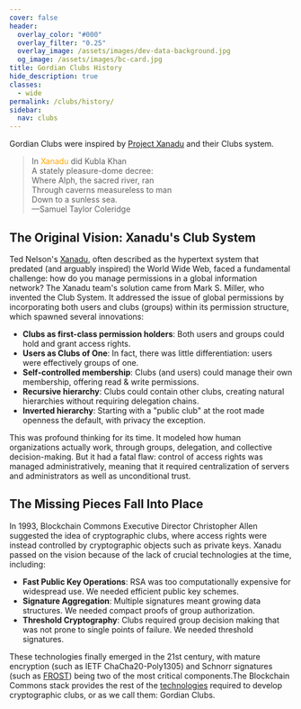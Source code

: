 ```yaml
---
cover: false
header:
  overlay_color: "#000"
  overlay_filter: "0.25"
  overlay_image: /assets/images/dev-data-background.jpg
  og_image: /assets/images/bc-card.jpg
title: Gordian Clubs History
hide_description: true
classes:
  - wide
permalink: /clubs/history/
sidebar:
  nav: clubs
---
```


Gordian Clubs were inspired by [Project Xanadu](https://www.xanadu.net/) and their Clubs system.

> In <font color="orange">Xanadu</font> did Kubla Khan<br>
> A stately pleasure-dome decree:<br>
> Where Alph, the sacred river, ran<br>
> Through caverns measureless to man<br>
>   Down to a sunless sea.<br>
> &mdash;Samuel Taylor Coleridge

## The Original Vision: Xanadu's Club System

Ted Nelson's [Xanadu](https://www.xanadu.net/), often described as the hypertext system that predated (and arguably inspired) the World Wide Web, faced a fundamental challenge: how do you manage permissions in a global information network? The Xanadu team's solution came from Mark S. Miller, who invented the Club System. It addressed the issue of global permissions by incorporating both users and clubs (groups) within its permission structure, which spawned several innovations:

- **Clubs as first-class permission holders**: Both users and groups could hold and grant access rights.
- **Users as Clubs of One**: In fact, there was little differentiation: users were effectively groups of one.
- **Self-controlled membership**: Clubs (and users) could manage their own membership, offering read & write permissions.
- **Recursive hierarchy**: Clubs could contain other clubs, creating natural hierarchies without requiring delegation chains.
- **Inverted hierarchy**: Starting with a "public club" at the root made openness the default, with privacy the exception.

This was profound thinking for its time. It modeled how human organizations actually work, through groups, delegation, and collective decision-making. But it had a fatal flaw: control of access rights was managed administratively, meaning that it required centralization of servers and administrators as well as unconditional trust.

## The Missing Pieces Fall Into Place

In 1993, Blockchain Commons Executive Director Christopher Allen suggested the idea of cryptographic clubs, where access rights were instead controlled by cryptographic objects such as private keys. Xanadu passed on the vision because of the lack of crucial technologies at the time, including:

* **Fast Public Key Operations**: RSA was too computationally expensive for widespread use. We needed efficient public key schemes.
* **Signature Aggregation**: Multiple signatures meant growing data structures. We needed compact proofs of group authorization.
* **Threshold Cryptography**: Clubs required group decision making that was not prone to single points of failure. We needed threshold signatures.

These technologies finally emerged in the 21st century, with mature encryption (such as IETF ChaCha20-Poly1305) and Schnorr signatures (such as [FROST](/frost/)) being two of the most critical components.The Blockchain Commons stack provides the rest of the [technologies](/clubs/technology/) required to develop cryptographic clubs, or as we call them: Gordian Clubs.

